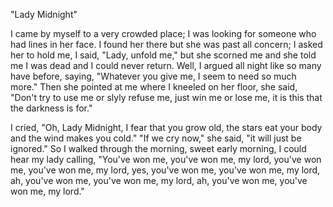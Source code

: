 "Lady Midnight"

I came by myself to a very crowded place;
I was looking for someone who had lines in her face.
I found her there but she was past all concern;
I asked her to hold me, I said, "Lady, unfold me,"
but she scorned me and she told me
I was dead and I could never return.
Well, I argued all night like so many have before,
saying, "Whatever you give me, I seem to need so much more."
Then she pointed at me where I kneeled on her floor,
she said, "Don't try to use me or slyly refuse me,
just win me or lose me,
it is this that the darkness is for."

I cried, "Oh, Lady Midnight, I fear that you grow old,
the stars eat your body and the wind makes you cold."
"If we cry now," she said, "it will just be ignored."
So I walked through the morning, sweet early morning,
I could hear my lady calling,
"You've won me, you've won me, my lord,
you've won me, you've won me, my lord,
yes, you've won me, you've won me, my lord,
ah, you've won me, you've won me, my lord,
ah, you've won me, you've won me, my lord."
